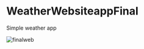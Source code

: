# WeatherWebsiteappFinal
Simple weather app

![finalweb](https://user-images.githubusercontent.com/88454006/148346815-6a827587-87ec-4732-a6e2-a3c183eb627a.PNG)
